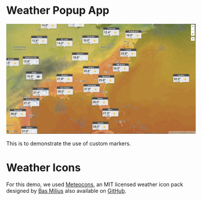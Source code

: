 # Weather Popup App
![](images/screenshot.png)

This is to demonstrate the use of custom markers.

# Weather Icons
For this demo, we used [Meteocons](https://bas.dev/work/meteocons), an MIT licensed weather icon pack designed by [Bas Milius](https://github.com/basmilius) also available on [GitHub](https://github.com/basmilius/weather-icons).